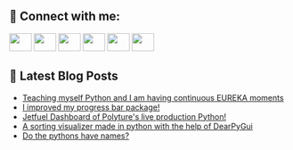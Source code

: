 ## 🔎 Connect with me:
[<img height="32" width="40" src="https://cdn.jsdelivr.net/npm/simple-icons@v5/icons/telegram.svg" />](https://t.me/bullbesh)
[<img height="32" width="40" src="https://cdn.jsdelivr.net/npm/simple-icons@v5/icons/vk.svg" />](https://vk.com/bullbesh)
[<img height="32" width="40" src="https://cdn.jsdelivr.net/npm/simple-icons@v5/icons/twitter.svg" />](https://twitter.com/bullbesh1)
[<img height="32" width="40" src="https://cdn.jsdelivr.net/npm/simple-icons@v5/icons/instagram.svg" />](https://www.instagram.com/bullbesh)
[<img height="32" width="40" src="https://cdn.jsdelivr.net/npm/simple-icons@v5/icons/reddit.svg" />](https://www.reddit.com/user/bullbesh)
[<img height="32" width="40" src="https://cdn.jsdelivr.net/npm/simple-icons@v5/icons/youtube.svg" />](https://www.youtube.com/channel/UCtfjRs6uzgq5mfm8S06WTcg)

## 📕 Latest Blog Posts
<!-- BLOG-POST-LIST:START -->
- [Teaching myself Python and I am having continuous EUREKA moments](https://www.reddit.com/r/Python/comments/ue46m3/teaching_myself_python_and_i_am_having_continuous/)
- [I improved my progress bar package!](https://www.reddit.com/r/Python/comments/ue2wzq/i_improved_my_progress_bar_package/)
- [Jetfuel Dashboard of Polyture&#39;s live production Python!](https://www.reddit.com/r/Python/comments/ue22as/jetfuel_dashboard_of_polytures_live_production/)
- [A sorting visualizer made in python with the help of DearPyGui](https://www.reddit.com/r/Python/comments/ue1dhe/a_sorting_visualizer_made_in_python_with_the_help/)
- [Do the pythons have names?](https://www.reddit.com/r/Python/comments/ue18y6/do_the_pythons_have_names/)
<!-- BLOG-POST-LIST:END -->
